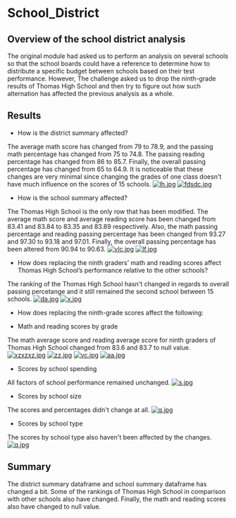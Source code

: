 # School_District

## Overview of the school district analysis

The original module had asked us to perform an analysis on several schools so that the school boards could have a reference to determine how to distribute a specific budget between schools based on their test performance. However, The challenge asked us to drop the ninth-grade results of Thomas High School and then try to figure out how such alternation has affected the previous analysis as a whole.

## Results

* How is the district summary affected?

The average math score has changed from 79 to 78.9, and the passing math percentage has changed from 75 to 74.8. The passing reading percentage has changed from 86 to 85.7. Finally, the overall passing percentage has changed from 65 to 64.9. It is noticeable that these changes are very minimal since changing the grades of one class doesn't have much influence on the scores of 15 schools. [![lh.jpg](https://i.postimg.cc/G3DsmYSt/lh.jpg)](https://postimg.cc/LhHsyqSF) [![fdsdc.jpg](https://i.postimg.cc/KcCr9xCk/fdsdc.jpg)](https://postimg.cc/RqQHh5S4)

* How is the school summary affected?

The Thomas High School is the only row that has been modified. The average math score and average reading score has been changed from 83.41 and 83.84 to 83.35 and 83.89 respectively. Also, the math passing percentage and reading passing percentage has been changed from 93.27 and 97.30 to 93.18 and 97.01. Finally, the overall passing percentage has been altered from 90.94 to 90.63. [![vlc.jpg](https://i.postimg.cc/PfbV8LCf/vlc.jpg)](https://postimg.cc/LhX3c8kG) [![lf.jpg](https://i.postimg.cc/yYZdPHzN/lf.jpg)](https://postimg.cc/D87nvR0V)

* How does replacing the ninth graders’ math and reading scores affect Thomas High School’s performance relative to the other schools? 

The ranking of the Thomas High School hasn't changed in regards to overall passing percetange and it still remained the second school between 15 schools. [![da.jpg](https://i.postimg.cc/XqCtm33j/da.jpg)](https://postimg.cc/D47C498H) [![x.jpg](https://i.postimg.cc/t4sKKh5R/x.jpg)](https://postimg.cc/cvNkYt2P)

* How does replacing the ninth-grade scores affect the following:

* Math and reading scores by grade

The math average score and reading average score for ninth graders of Thomas High School changed from 83.6 and 83.7 to null value. [![xzxzxz.jpg](https://i.postimg.cc/3wLcSWM5/xzxzxz.jpg)](https://postimg.cc/Jykxtr4P) [![zz.jpg](https://i.postimg.cc/Jhdp3gJR/zz.jpg)](https://postimg.cc/06DGPVc4) [![vc.jpg](https://i.postimg.cc/v85vDDPY/vc.jpg)](https://postimg.cc/4nNcS4kq) [![aa.jpg](https://i.postimg.cc/CLFb17B7/aa.jpg)](https://postimg.cc/V5VJZjF0)

* Scores by school spending

All factors of school performance remained unchanged.
[![s.jpg](https://i.postimg.cc/PqztPW8b/s.jpg)](https://postimg.cc/mckxnFjh)


* Scores by school size

The scores and percentages didn't change at all. [![q.jpg](https://i.postimg.cc/qBndRXVN/q.jpg)](https://postimg.cc/9zWkg9f2)

* Scores by school type

The scores by school type also haven't been affected by the changes. [![q.jpg](https://i.postimg.cc/xjGFhsV3/q.jpg)](https://postimg.cc/dD1BTj1h)

## Summary

The district summary dataframe and school summary dataframe has changed a bit. Some of the rankings of Thomas High School in comparison with other schools also have changed. Finally, the math and reading scores also have changed to null value.


